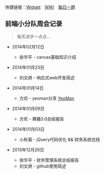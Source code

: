 快捷链接：[Widget](http://ct-fed.github.io/widget/)　[WIKI](https://github.com/ct-fed/weekly-meeting/wiki)　[每日一题](https://github.com/ct-fed/weekly-meeting/issues?labels=每日一题&page=1&state=open)

## 前端小分队周会记录

> 每天进步一点点...

* 2014年02月12日
    * 徐华平 - canvas基础知识介绍
	
* 2014年01月23日
    * 刘文炳 - 响应式web开发简述

* 2014年01月14日
    * 方欢 - yeoman分享 [YeoMan](http://yeoman.io/)

* 2014年01月09日
	* 方欢 - 赛趣3.0总结报告

* 2014年01月03日
	* 小秋菊 - jQuery代码优化 && 财务系统总结

* 2013年12月26日
	* 徐华平 - 财务管理系统总结报告
	* 刘文炳 - github使用简述

